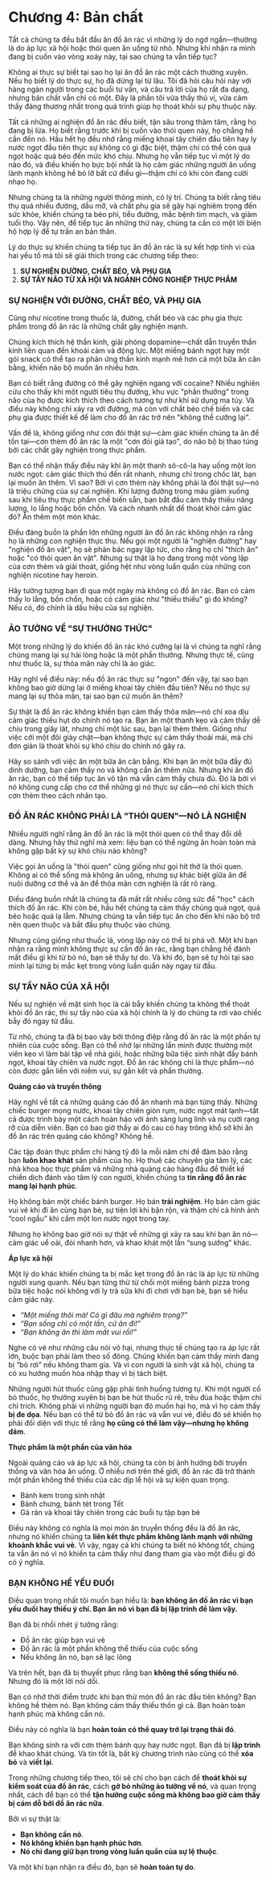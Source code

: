 # Chương 4: Bản chất

Tất cả chúng ta đều bắt đầu ăn đồ ăn rác vì những lý do ngớ ngẩn—thường là do áp lực xã hội hoặc thói quen ăn uống từ nhỏ. Nhưng khi nhận ra mình đang bị cuốn vào vòng xoáy này, tại sao chúng ta vẫn tiếp tục?  

Không ai thực sự biết tại sao họ lại ăn đồ ăn rác một cách thường xuyên. Nếu họ biết lý do thực sự, họ đã dừng lại từ lâu. Tôi đã hỏi câu hỏi này với hàng ngàn người trong các buổi tư vấn, và câu trả lời của họ rất đa dạng, nhưng bản chất vẫn chỉ có một. Đây là phần tôi vừa thấy thú vị, vừa cảm thấy đáng thương nhất trong quá trình giúp họ thoát khỏi sự phụ thuộc này.  

Tất cả những ai nghiện đồ ăn rác đều biết, tận sâu trong thâm tâm, rằng họ đang bị lừa. Họ biết rằng trước khi bị cuốn vào thói quen này, họ chẳng hề cần đến nó. Hầu hết họ đều nhớ rằng miếng khoai tây chiên đầu tiên hay ly nước ngọt đầu tiên thực sự không có gì đặc biệt, thậm chí có thể còn quá ngọt hoặc quá béo đến mức khó chịu. Nhưng họ vẫn tiếp tục vì một lý do nào đó, và điều khiến họ bực bội nhất là họ cảm giác những người ăn uống lành mạnh không hề bỏ lỡ bất cứ điều gì—thậm chí có khi còn đang cười nhạo họ.  

Nhưng chúng ta là những người thông minh, có lý trí. Chúng ta biết rằng tiêu thụ quá nhiều đường, dầu mỡ, và chất phụ gia sẽ gây hại nghiêm trọng đến sức khỏe, khiến chúng ta béo phì, tiểu đường, mắc bệnh tim mạch, và giảm tuổi thọ. Vậy nên, để tiếp tục ăn những thứ này, chúng ta cần có một lời biện hộ hợp lý để tự trấn an bản thân.  

Lý do thực sự khiến chúng ta tiếp tục ăn đồ ăn rác là sự kết hợp tinh vi của hai yếu tố mà tôi sẽ giải thích trong các chương tiếp theo:  

1. **SỰ NGHIỆN ĐƯỜNG, CHẤT BÉO, VÀ PHỤ GIA**  
2. **SỰ TẨY NÃO TỪ XÃ HỘI VÀ NGÀNH CÔNG NGHIỆP THỰC PHẨM**  

### SỰ NGHIỆN VỚI ĐƯỜNG, CHẤT BÉO, VÀ PHỤ GIA  

Cũng như nicotine trong thuốc lá, đường, chất béo và các phụ gia thực phẩm trong đồ ăn rác là những chất gây nghiện mạnh.  

Chúng kích thích hệ thần kinh, giải phóng dopamine—chất dẫn truyền thần kinh liên quan đến khoái cảm và động lực. Một miếng bánh ngọt hay một gói snack có thể tạo ra phản ứng thần kinh mạnh mẽ hơn cả một bữa ăn cân bằng, khiến não bộ muốn ăn nhiều hơn.  

Bạn có biết rằng đường có thể gây nghiện ngang với cocaine? Nhiều nghiên cứu cho thấy khi một người tiêu thụ đường, khu vực "phần thưởng" trong não của họ được kích thích theo cách tương tự như khi sử dụng ma túy. Và điều này không chỉ xảy ra với đường, mà còn với chất béo chế biến và các phụ gia được thiết kế để làm cho đồ ăn rác trở nên "không thể cưỡng lại".  

Vấn đề là, không giống như cơn đói thật sự—cảm giác khiến chúng ta ăn để tồn tại—cơn thèm đồ ăn rác là một "cơn đói giả tạo", do não bộ bị thao túng bởi các chất gây nghiện trong thực phẩm.  

Bạn có thể nhận thấy điều này khi ăn một thanh sô-cô-la hay uống một lon nước ngọt: cảm giác thích thú đến rất nhanh, nhưng chỉ trong chốc lát, bạn lại muốn ăn thêm. Vì sao? Bởi vì cơn thèm này không phải là đói thật sự—nó là triệu chứng của sự cai nghiện. Khi lượng đường trong máu giảm xuống sau khi tiêu thụ thực phẩm chế biến sẵn, bạn bắt đầu cảm thấy thiếu năng lượng, lo lắng hoặc bồn chồn. Và cách nhanh nhất để thoát khỏi cảm giác đó? Ăn thêm một món khác.  

Điều đáng buồn là phần lớn những người ăn đồ ăn rác không nhận ra rằng họ là những con nghiện thực thụ. Nếu gọi một người là "nghiện đường" hay "nghiện đồ ăn vặt", họ sẽ phản bác ngay lập tức, cho rằng họ chỉ "thích ăn" hoặc "có thói quen ăn vặt". Nhưng sự thật là họ đang trong một vòng lặp của cơn thèm và giải thoát, giống hệt như vòng luẩn quẩn của những con nghiện nicotine hay heroin.  

Hãy tưởng tượng bạn đi qua một ngày mà không có đồ ăn rác. Bạn có cảm thấy lo lắng, bồn chồn, hoặc có cảm giác như "thiếu thiếu" gì đó không? Nếu có, đó chính là dấu hiệu của sự nghiện.  

### ẢO TƯỞNG VỀ "SỰ THƯỞNG THỨC"  

Một trong những lý do khiến đồ ăn rác khó cưỡng lại là vì chúng ta nghĩ rằng chúng mang lại sự hài lòng hoặc là một phần thưởng. Nhưng thực tế, cũng như thuốc lá, sự thỏa mãn này chỉ là ảo giác.  

Hãy nghĩ về điều này: nếu đồ ăn rác thực sự "ngon" đến vậy, tại sao bạn không bao giờ dừng lại ở miếng khoai tây chiên đầu tiên? Nếu nó thực sự mang lại sự thỏa mãn, tại sao bạn cứ muốn ăn thêm?  

Sự thật là đồ ăn rác không khiến bạn cảm thấy thỏa mãn—nó chỉ xoa dịu cảm giác thiếu hụt do chính nó tạo ra. Bạn ăn một thanh kẹo và cảm thấy dễ chịu trong giây lát, nhưng chỉ một lúc sau, bạn lại thèm thêm. Giống như việc cởi một đôi giày chật—bạn không thực sự cảm thấy thoải mái, mà chỉ đơn giản là thoát khỏi sự khó chịu do chính nó gây ra.  

Hãy so sánh với việc ăn một bữa ăn cân bằng. Khi bạn ăn một bữa đầy đủ dinh dưỡng, bạn cảm thấy no và không cần ăn thêm nữa. Nhưng khi ăn đồ ăn rác, bạn có thể tiếp tục ăn vô tận mà vẫn cảm thấy chưa đủ. Đó là bởi vì nó không cung cấp cho cơ thể những gì nó thực sự cần—nó chỉ kích thích cơn thèm theo cách nhân tạo.  

### ĐỒ ĂN RÁC KHÔNG PHẢI LÀ "THÓI QUEN"—NÓ LÀ NGHIỆN  

Nhiều người nghĩ rằng ăn đồ ăn rác là một thói quen có thể thay đổi dễ dàng. Nhưng hãy thử nghĩ mà xem: liệu bạn có thể ngừng ăn hoàn toàn mà không gặp bất kỳ sự khó chịu nào không?  

Việc gọi ăn uống là "thói quen" cũng giống như gọi hít thở là thói quen. Không ai có thể sống mà không ăn uống, nhưng sự khác biệt giữa ăn để nuôi dưỡng cơ thể và ăn để thỏa mãn cơn nghiện là rất rõ ràng.  

Điều đáng buồn nhất là chúng ta đã mất rất nhiều công sức để "học" cách thích đồ ăn rác. Khi còn bé, hầu hết chúng ta cảm thấy chúng quá ngọt, quá béo hoặc quá lạ lẫm. Nhưng chúng ta vẫn tiếp tục ăn cho đến khi não bộ trở nên quen thuộc và bắt đầu phụ thuộc vào chúng.  

Nhưng cũng giống như thuốc lá, vòng lặp này có thể bị phá vỡ. Một khi bạn nhận ra rằng mình không thực sự cần đồ ăn rác, rằng bạn chẳng hề đánh mất điều gì khi từ bỏ nó, bạn sẽ thấy tự do. Và khi đó, bạn sẽ tự hỏi tại sao mình lại từng bị mắc kẹt trong vòng luẩn quẩn này ngay từ đầu.

### SỰ TẨY NÃO CỦA XÃ HỘI

Nếu sự nghiện về mặt sinh học là cái bẫy khiến chúng ta không thể thoát khỏi đồ ăn rác, thì sự tẩy não của xã hội chính là lý do chúng ta rơi vào chiếc bẫy đó ngay từ đầu.  

Từ nhỏ, chúng ta đã bị bao vây bởi thông điệp rằng đồ ăn rác là một phần tự nhiên của cuộc sống. Bạn có thể nhớ lại những lần mình được thưởng một viên kẹo vì làm bài tập về nhà giỏi, hoặc những bữa tiệc sinh nhật đầy bánh ngọt, khoai tây chiên và nước ngọt. Đồ ăn rác không chỉ là thực phẩm—nó còn được gắn liền với niềm vui, sự gắn kết và phần thưởng.  

**Quảng cáo và truyền thông**  

Hãy nghĩ về tất cả những quảng cáo đồ ăn nhanh mà bạn từng thấy. Những chiếc burger mọng nước, khoai tây chiên giòn rụm, nước ngọt mát lạnh—tất cả được trình bày một cách hoàn hảo với ánh sáng lung linh và nụ cười rạng rỡ của diễn viên. Bạn có bao giờ thấy ai đó cau có hay trông khổ sở khi ăn đồ ăn rác trên quảng cáo không? Không hề.  

Các tập đoàn thực phẩm chi hàng tỷ đô la mỗi năm chỉ để đảm bảo rằng bạn **luôn khao khát** sản phẩm của họ. Họ thuê các chuyên gia tâm lý, các nhà khoa học thực phẩm và những nhà quảng cáo hàng đầu để thiết kế chiến dịch đánh vào tâm lý con người, khiến chúng ta **tin rằng đồ ăn rác mang lại hạnh phúc**.  

Họ không bán một chiếc bánh burger. Họ bán **trải nghiệm**. Họ bán cảm giác vui vẻ khi đi ăn cùng bạn bè, sự tiện lợi khi bận rộn, và thậm chí cả hình ảnh “cool ngầu” khi cầm một lon nước ngọt trong tay.  

Nhưng họ không bao giờ nói sự thật về những gì xảy ra sau khi bạn ăn nó—cảm giác uể oải, đói nhanh hơn, và khao khát một lần “sung sướng” khác.  

**Áp lực xã hội**  

Một lý do khác khiến chúng ta bị mắc kẹt trong đồ ăn rác là áp lực từ những người xung quanh. Nếu bạn từng thử từ chối một miếng bánh pizza trong bữa tiệc hoặc nói không với ly trà sữa khi đi chơi với bạn bè, bạn sẽ hiểu cảm giác này.  

- *“Một miếng thôi mà! Có gì đâu mà nghiêm trọng?”*  
- *“Bạn sống chỉ có một lần, cứ ăn đi!”*  
- *“Bạn không ăn thì làm mất vui rồi!”*  

Nghe có vẻ như những câu nói vô hại, nhưng thực tế chúng tạo ra áp lực rất lớn, buộc bạn phải làm theo số đông. Chúng khiến bạn cảm thấy mình đang bị “bỏ rơi” nếu không tham gia. Và vì con người là sinh vật xã hội, chúng ta có xu hướng muốn hòa nhập thay vì bị tách biệt.  

Những người hút thuốc cũng gặp phải tình huống tương tự. Khi một người cố bỏ thuốc, họ thường xuyên bị bạn bè hút thuốc rủ rê, trêu đùa hoặc thậm chí chỉ trích. Không phải vì những người bạn đó muốn hại họ, mà vì họ cảm thấy **bị đe dọa**. Nếu bạn có thể từ bỏ đồ ăn rác và vẫn vui vẻ, điều đó sẽ khiến họ phải đối diện với thực tế rằng **họ cũng có thể làm vậy—nhưng họ không dám**.  

**Thực phẩm là một phần của văn hóa**  

Ngoài quảng cáo và áp lực xã hội, chúng ta còn bị ảnh hưởng bởi truyền thống và văn hóa ăn uống. Ở nhiều nơi trên thế giới, đồ ăn rác đã trở thành một phần không thể thiếu của các dịp lễ hội và sự kiện quan trọng.  

- Bánh kem trong sinh nhật  
- Bánh chưng, bánh tét trong Tết  
- Gà rán và khoai tây chiên trong các buổi tụ tập bạn bè  

Điều này không có nghĩa là mọi món ăn truyền thống đều là đồ ăn rác, nhưng nó khiến chúng ta **liên kết thực phẩm không lành mạnh với những khoảnh khắc vui vẻ**. Vì vậy, ngay cả khi chúng ta biết nó không tốt, chúng ta vẫn ăn nó vì nó khiến ta cảm thấy như đang tham gia vào một điều gì đó có ý nghĩa.  

### BẠN KHÔNG HỀ YẾU ĐUỐI  

Điều quan trọng nhất tôi muốn bạn hiểu là: **bạn không ăn đồ ăn rác vì bạn yếu đuối hay thiếu ý chí. Bạn ăn nó vì bạn đã bị lập trình để làm vậy.**  

Bạn đã bị nhồi nhét ý tưởng rằng:  

- Đồ ăn rác giúp bạn vui vẻ  
- Đồ ăn rác là một phần không thể thiếu của cuộc sống  
- Nếu không ăn nó, bạn sẽ lạc lõng  

Và trên hết, bạn đã bị thuyết phục rằng bạn **không thể sống thiếu nó**. Nhưng đó là một lời nói dối.  

Bạn có nhớ thời điểm trước khi bạn thử món đồ ăn rác đầu tiên không? Bạn không hề thèm nó. Bạn không cảm thấy thiếu thốn gì cả. Bạn hoàn toàn hạnh phúc mà không cần nó.  

Điều này có nghĩa là bạn **hoàn toàn có thể quay trở lại trạng thái đó**.  

Bạn không sinh ra với cơn thèm bánh quy hay nước ngọt. Bạn đã bị **lập trình** để khao khát chúng. Và tin tốt là, bất kỳ chương trình nào cũng có thể **xóa bỏ** và **viết lại**.  

Trong những chương tiếp theo, tôi sẽ chỉ cho bạn cách để **thoát khỏi sự kiểm soát của đồ ăn rác**, cách **gỡ bỏ những ảo tưởng về nó**, và quan trọng nhất, cách để bạn có thể **tận hưởng cuộc sống mà không bao giờ cảm thấy bị cám dỗ bởi đồ ăn rác nữa**.  

Bởi vì sự thật là:  

- **Bạn không cần nó**.  
- **Nó không khiến bạn hạnh phúc hơn**.  
- **Nó chỉ đang giữ bạn trong vòng luẩn quẩn của sự lệ thuộc**.  

Và một khi bạn nhận ra điều đó, bạn sẽ **hoàn toàn tự do**.  
